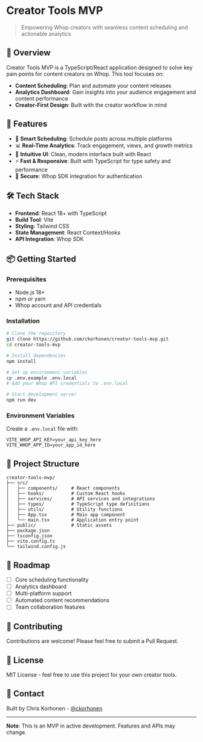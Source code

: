# Creator Tools MVP

> Empowering Whop creators with seamless content scheduling and actionable analytics

## 🎯 Overview

Creator Tools MVP is a TypeScript/React application designed to solve key pain points for content creators on Whop. This tool focuses on:

- **Content Scheduling**: Plan and automate your content releases
- **Analytics Dashboard**: Gain insights into your audience engagement and content performance
- **Creator-First Design**: Built with the creator workflow in mind

## 🚀 Features

- 📅 **Smart Scheduling**: Schedule posts across multiple platforms
- 📊 **Real-Time Analytics**: Track engagement, views, and growth metrics
- 🎨 **Intuitive UI**: Clean, modern interface built with React
- ⚡ **Fast & Responsive**: Built with TypeScript for type safety and performance
- 🔐 **Secure**: Whop SDK integration for authentication

## 🛠️ Tech Stack

- **Frontend**: React 18+ with TypeScript
- **Build Tool**: Vite
- **Styling**: Tailwind CSS
- **State Management**: React Context/Hooks
- **API Integration**: Whop SDK

## 📦 Getting Started

### Prerequisites

- Node.js 18+ 
- npm or yarn
- Whop account and API credentials

### Installation

```bash
# Clone the repository
git clone https://github.com/ckorhonen/creator-tools-mvp.git
cd creator-tools-mvp

# Install dependencies
npm install

# Set up environment variables
cp .env.example .env.local
# Add your Whop API credentials to .env.local

# Start development server
npm run dev
```

### Environment Variables

Create a `.env.local` file with:

```
VITE_WHOP_API_KEY=your_api_key_here
VITE_WHOP_APP_ID=your_app_id_here
```

## 📂 Project Structure

```
creator-tools-mvp/
├── src/
│   ├── components/     # React components
│   ├── hooks/          # Custom React hooks
│   ├── services/       # API services and integrations
│   ├── types/          # TypeScript type definitions
│   ├── utils/          # Utility functions
│   ├── App.tsx         # Main app component
│   └── main.tsx        # Application entry point
├── public/             # Static assets
├── package.json
├── tsconfig.json
├── vite.config.ts
└── tailwind.config.js
```

## 🎯 Roadmap

- [ ] Core scheduling functionality
- [ ] Analytics dashboard
- [ ] Multi-platform support
- [ ] Automated content recommendations
- [ ] Team collaboration features

## 🤝 Contributing

Contributions are welcome! Please feel free to submit a Pull Request.

## 📝 License

MIT License - feel free to use this project for your own creator tools.

## 📧 Contact

Built by Chris Korhonen - [@ckorhonen](https://github.com/ckorhonen)

---

**Note**: This is an MVP in active development. Features and APIs may change.
